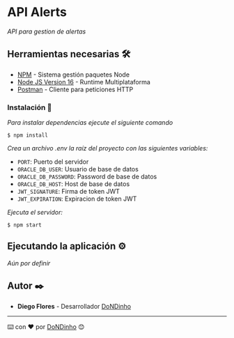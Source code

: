 # API Alerts

_API para gestion de alertas_

## Herramientas necesarias 🛠️

- [NPM](https://www.npmjs.com/) - Sistema gestión paquetes Node
- [Node JS Version 16](https://nodejs.org/en/) - Runtime Multiplataforma
- [Postman](https://www.postman.com/) - Cliente para peticiones HTTP

### Instalación 🔧

_Para instalar dependencias ejecute el siguiente comando_

```
$ npm install
```

_Crea un archivo .env la raíz del proyecto con las siguientes variables:_

- `PORT`: Puerto del servidor
- `ORACLE_DB_USER`: Usuario de base de datos
- `ORACLE_DB_PASSWORD`: Password de base de datos
- `ORACLE_DB_HOST`: Host de base de datos
- `JWT_SIGNATURE`: Firma de token JWT
- `JWT_EXPIRATION`: Expiracion de token JWT

_Ejecuta el servidor:_

```
$ npm start
```

## Ejecutando la aplicación ⚙️

_Aún por definir_

## Autor ✒️

- **Diego Flores** - Desarrollador [DoNDinho](https://github.com/DoNDinho)

---

⌨️ con ❤️ por [DoNDinho](https://github.com/DoNDinho) 😊
